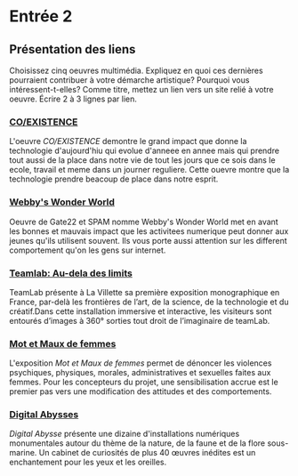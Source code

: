 # Entrée 2
## Présentation des liens
Choisissez cinq oeuvres multimédia. Expliquez en quoi ces dernières pourraient contribuer à votre démarche artistique? Pourquoi vous intéressent-t-elles? Comme titre, mettez un lien vers un site relié à votre oeuvre. Écrire 2 à 3 lignes par lien.


### [CO/EXISTENCE](https://grandtheatre.qc.ca/coexistence-de-herman-kolgen/)
L'oeuvre *CO/EXISTENCE* demontre le grand impact que donne la technologie d'aujourd'hiu qui evolue d'anneee en annee mais qui prendre tout aussi de la place dans notre vie de tout les jours que ce sois dans le ecole, travail et meme dans un journer reguliere. Cette ouevre montre que la technologie prendre beacoup de place dans notre esprit.

### [Webby's Wonder World](https://gate22.net/webbys-wonder-world-decouvrir/)
Oeuvre de Gate22 et SPAM nomme Webby's Wonder World met en avant les bonnes et mauvais impact que les activitees numerique peut donner aux jeunes qu'ils utilisent souvent. Ils vous porte aussi attention sur les different comportement qu'on les gens sur internet.

### [Teamlab: Au-dela des limits](https://lavillette.com/programmation/teamlab-au-dela-des-limites_e2)
TeamLab présente à La Villette sa première exposition monographique en France, par-delà les frontières de l’art, de la science, de la technologie et du créatif.Dans cette installation immersive et interactive, les visiteurs sont entourés d’images à 360° sorties tout droit de l’imaginaire de teamLab.

### [Mot et Maux de femmes](http://mots-et-maux-de-femmes.com/expographie)
L'exposition *Mot et Maux de femmes* permet de dénoncer les violences psychiques, physiques, morales, administratives et sexuelles faites aux femmes. Pour les concepteurs du projet, une sensibilisation accrue est le premier pas vers une modification des attitudes et des comportements.

### [Digital Abysses ](https://www.musiques-en-live.com/?p=60643)
*Digital Abysse* présente une dizaine d'installations numériques monumentales autour du thème de la nature, de la faune et de la flore sous-marine. Un cabinet de curiosités de plus 40 œuvres inédites est un enchantement pour les yeux et les oreilles.

